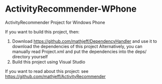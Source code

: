 # ActivityRecommender-WPhone
ActivityRecommender Project for Windows Phone


If you want to build this project, then:
1. Download https://github.com/mathjeff/DependencyHandler and use it to download the dependencies of this project
Alternatively, you can manually read Project.xml and put the dependencies into the deps/ directory yourself
2. Build this project using Visual Studio

If you want to read about this project:
see https://github.com/mathjeff/ActivityRecommender
